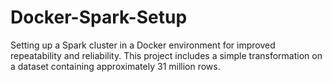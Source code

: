 # Docker-Spark-Setup
Setting up a Spark cluster in a Docker environment for improved repeatability and reliability. This project includes a simple transformation on a dataset containing approximately 31 million rows.
